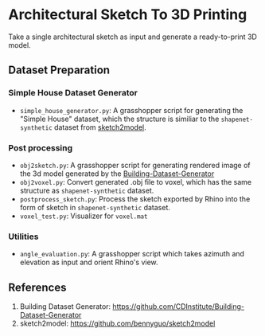 # Architectural Sketch To 3D Printing
Take a single architectural sketch as input and generate a ready-to-print 3D model.

## Dataset Preparation
### Simple House Dataset Generator
- `simple_house_generator.py`: A grasshopper script for generating the "Simple House" dataset, which the structure is similiar to the `shapenet-synthetic` dataset from [sketch2model](https://github.com/bennyguo/sketch2model).

### Post processing
- `obj2sketch.py`: A grasshopper script for generating rendered image of the 3d model generated by the [Building-Dataset-Generator](https://github.com/CDInstitute/Building-Dataset-Generator)
- `obj2voxel.py`: Convert generated .obj file to voxel, which has the same structure as `shapenet-synthetic` dataset.
- `postprocess_sketch.py`: Process the sketch exported by Rhino into the form of sketch in `shapenet-synthetic` dataset.
- `voxel_test.py`: Visualizer for `voxel.mat`

### Utilities
- `angle_evaluation.py`: A grasshopper script which takes azimuth and elevation as input and orient Rhino's view.

## References
1. Building Dataset Generator: https://github.com/CDInstitute/Building-Dataset-Generator
2. sketch2model: https://github.com/bennyguo/sketch2model